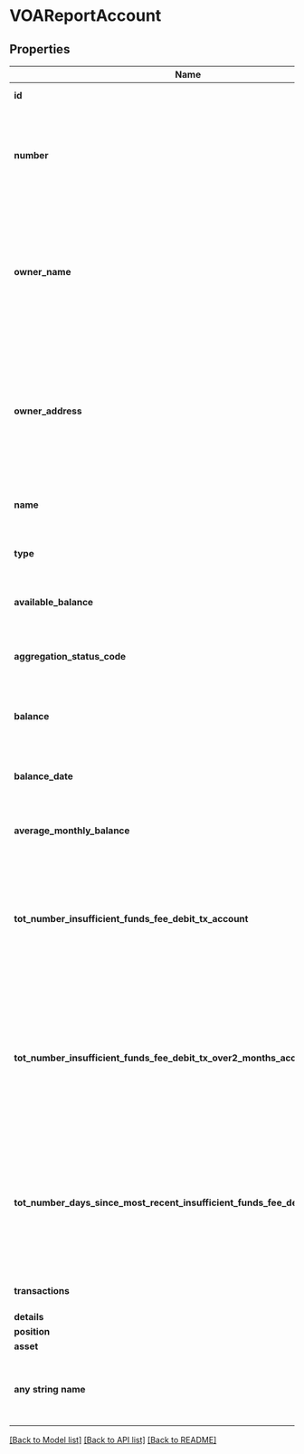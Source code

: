 # VOAReportAccount


## Properties
Name | Type | Description | Notes
------------ | ------------- | ------------- | -------------
**id** | **int** | The ID of the account | [optional] 
**number** | **str** | The account number from the institution (all digits except the last four are obfuscated) | [optional] 
**owner_name** | **str** | The name(s) of the account owner(s). This field is optional. If no owner information is available, this field will not appear in the report. | [optional] 
**owner_address** | **str** | The mailing address of the account owner(s). This field is optional. If no owner information is available, this field will not appear in the report. | [optional] 
**name** | **str** | The account name from the institution | [optional] 
**type** | **str** | One of the values from account types | [optional] 
**available_balance** | **float** | The available balance for the account | [optional] 
**aggregation_status_code** | **int** | The status of the most recent aggregation attempt | [optional] 
**balance** | **float** | The cleared balance of the account as-of balanceDate | [optional] 
**balance_date** | **int** | A timestamp showing when the balance was captured | [optional] 
**average_monthly_balance** | **float** | The average monthly balance of this account | [optional] 
**tot_number_insufficient_funds_fee_debit_tx_account** | **int** | The count for the total number of insufficient funds transactions, based on the &#x60;fromDate&#x60; of the report. | [optional] 
**tot_number_insufficient_funds_fee_debit_tx_over2_months_account** | **int** | The count for the total number of insufficient funds transactions for the last two months, based on the &#x60;fromDate&#x60; of the report. | [optional] 
**tot_number_days_since_most_recent_insufficient_funds_fee_debit_tx_account** | **int** | The number of days since the most recent insufficient funds transaction, based on the &#x60;fromDate&#x60; of the report. | [optional] 
**transactions** | [**[ReportTransactionNewTxBased]**](ReportTransactionNewTxBased.md) | a list of transaction records | [optional] 
**details** | [**AccountDetailsTxBased**](AccountDetailsTxBased.md) |  | [optional] 
**position** | [**ReportAccountPosition**](ReportAccountPosition.md) |  | [optional] 
**asset** | [**PrequalificationReportAssetSummary**](PrequalificationReportAssetSummary.md) |  | [optional] 
**any string name** | **bool, date, datetime, dict, float, int, list, str, none_type** | any string name can be used but the value must be the correct type | [optional]

[[Back to Model list]](../README.md#documentation-for-models) [[Back to API list]](../README.md#documentation-for-api-endpoints) [[Back to README]](../README.md)


